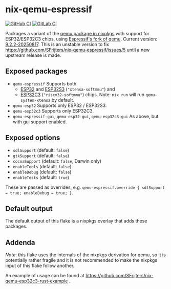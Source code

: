 # nix-qemu-espressif

[![GitHub CI](https://github.com/SFrijters/nix-qemu-espressif/actions/workflows/nix-flake-check.yml/badge.svg)](https://github.com/SFrijters/nix-qemu-espressif/actions/workflows/nix-flake-check.yml) [![GitLab CI](https://gitlab.com/SFrijters/nix-qemu-espressif/badges/master/pipeline.svg?key_text=GitLab+CI)](https://gitlab.com/SFrijters/nix-qemu-espressif/-/commits/master)

Packages a variant of the [qemu package in nixpkgs](https://github.com/NixOS/nixpkgs/blob/master/pkgs/applications/virtualization/qemu/default.nix) with support for ESP32/ESP32C3 chips, using [Espressif's fork of qemu](https://github.com/espressif/qemu). Current version: [9.2.2-20250817](https://github.com/espressif/qemu/releases/tag/esp-develop-9.2.2-20250817). This is an unstable version to fix https://github.com/SFrijters/nix-qemu-espressif/issues/5 until a new upstream release is made.

## Exposed packages

* `qemu-espressif`
  Supports both
  * [ESP32](https://github.com/espressif/esp-toolchain-docs/blob/main/qemu/esp32/README.md) and [ESP32S3](https://github.com/espressif/esp-toolchain-docs/blob/main/qemu/esp32s3/README.md)  (`"xtensa-softmmu"`) and
  * [ESP32C3](https://github.com/espressif/esp-toolchain-docs/blob/main/qemu/esp32c3/README.md) (`"riscv32-softmmu"`) chips.
  Note: `nix run` will run `qemu-system-xtensa` by default.
* `qemu-esp32`
  Supports only ESP32 / ESP32S3.
* `qemu-esp32c3`
  Supports only ESP32C3.
* `qemu-espressif-gui`, `qemu-esp32-gui`, `qemu-esp32c3-gui`
  As above, but with gui support enabled.

## Exposed options

* `sdlSupport` (default: `false`)
* `gtkSupport` (default: `false`)
* `cocoaSupport` (default: `false`, Darwin only)
* `enableTools` (default: `false`)
* `enableDebug` (default: `false`)
* `enableTests` (default: `true`)

These are passed as overrides, e.g. `qemu-espressif.override { sdlSupport = true; enableDebug = true; }`.

## Default output

The default output of this flake is a nixpkgs overlay that adds these packages.

## Addenda

*Note*: this flake uses the internals of the nixpkgs derivation for qemu, so it is potentially rather fragile and it is not recommended to make the nixpkgs input of this flake follow another.

An example of usage can be found at https://github.com/SFrijters/nix-qemu-esp32c3-rust-example .
